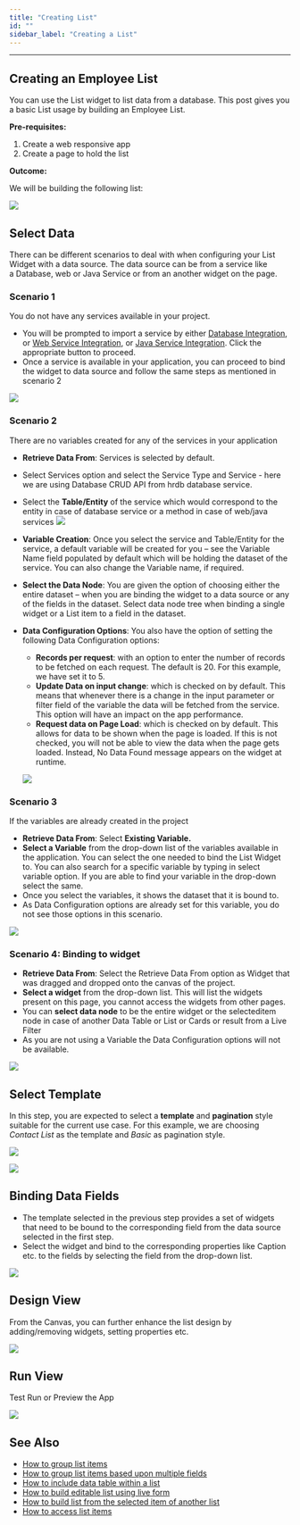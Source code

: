 ```yaml
---
title: "Creating List"
id: ""
sidebar_label: "Creating a List"
---
```

---

## Creating an Employee List

You can use the List widget to list data from a database. This post gives you a basic List usage by building an Employee List.

**Pre-requisites:**

1. Create a web responsive app
2. Create a page to hold the list

**Outcome:**

We will be building the following list:

[![](/learn/assets/list_basic_run.png)](/learn/assets/list_basic_run.png)

## Select Data

There can be different scenarios to deal with when configuring your List Widget with a data source. The data source can be from a service like a Database, web or Java Service or from an another widget on the page.

### Scenario 1
You do not have any services available in your project.
    
- You will be prompted to import a service by either [Database Integration](/learn/app-development/services/database-services/working-with-databases/), or [Web Service Integration](/learn/app-development/services/web-services/web-services/), or [Java Service Integration](app-development/services/java-services/java-service/). Click the appropriate button to proceed.
- Once a service is available in your application, you can proceed to bind the widget to data source and follow the same steps as mentioned in scenario 2

[![](/learn/assets/list_basic_data1.png)](/learn/assets/list_basic_data1.png)

### Scenario 2
There are no variables created for any of the services in your application
    
- **Retrieve Data From**: Services is selected by default.
- Select Services option and select the Service Type and Service - here we are using Database CRUD API from hrdb database service.
- Select the **Table/Entity** of the service which would correspond to the entity in case of database service or a method in case of web/java services [![](/learn/assets/list_basic_data2_1.png)](/learn/assets/list_basic_data2_1.png)
- **Variable Creation**: Once you select the service and Table/Entity for the service, a default variable will be created for you – see the Variable Name field populated by default which will be holding the dataset of the service. You can also change the Variable name, if required.
- **Select the Data Node**: You are given the option of choosing either the entire dataset – when you are binding the widget to a data source or any of the fields in the dataset. Select data node tree when binding a single widget or a List item to a field in the dataset.
- **Data Configuration Options**: You also have the option of setting the following Data Configuration options:
    - **Records per request**: with an option to enter the number of records to be fetched on each request. The default is 20. For this example, we have set it to 5.
    - **Update Data on input change**: which is checked on by default. This means that whenever there is a change in the input parameter or filter field of the variable the data will be fetched from the service. This option will have an impact on the app performance.
    - **Request data on Page Load**: which is checked on by default. This allows for data to be shown when the page is loaded. If this is not checked, you will not be able to view the data when the page gets loaded. Instead, No Data Found message appears on the widget at runtime.
    
    [![](/learn/assets/list_basic_data2_2.png)](/learn/assets/list_basic_data2_2.png)

### Scenario 3
If the variables are already created in the project
    
- **Retrieve Data From**: Select **Existing Variable.**
- **Select a Variable** from the drop-down list of the variables available in the application. You can select the one needed to bind the List Widget to. You can also search for a specific variable by typing in select variable option. If you are able to find your variable in the drop-down select the same.
- Once you select the variables, it shows the dataset that it is bound to.
- As Data Configuration options are already set for this variable, you do not see those options in this scenario.
    
[![](/learn/assets/list_basic_data3_2.png)](/learn/assets/list_basic_data3_2.png)

### Scenario 4: Binding to widget
    
- **Retrieve Data From**: Select the Retrieve Data From option as Widget that was dragged and dropped onto the canvas of the project.
- **Select a widget** from the drop-down list. This will list the widgets present on this page, you cannot access the widgets from other pages.
- You can **select data node** to be the entire widget or the selecteditem node in case of another Data Table or List or Cards or result from a Live Filter
- As you are not using a Variable the Data Configuration options will not be available.

[![](/learn/assets/list_basic_data4_1.png)](/learn/assets/list_basic_data4_1.png)

## Select Template

In this step, you are expected to select a **template** and **pagination** style suitable for the current use case. For this example, we are choosing _Contact List_ as the template and _Basic_ as pagination style.

[![](/learn/assets/ll_template.png)](/learn/assets/ll_template.png)

[![](/learn/assets/ll_pagin.png)](/learn/assets/ll_pagin.png)

## Binding Data Fields

- The template selected in the previous step provides a set of widgets that need to be bound to the corresponding field from the data source selected in the first step.
- Select the widget and bind to the corresponding properties like Caption etc. to the fields by selecting the field from the drop-down list.

[![](/learn/assets/ll_fields.png)](/learn/assets/ll_fields.png)

## Design View

From the Canvas, you can further enhance the list design by adding/removing widgets, setting properties etc.

[![](/learn/assets/list_basic_design.png)](/learn/assets/list_basic_design.png)

## Run View

Test Run or Preview the App

[![](/learn/assets/list_basic_run.png)](/learn/assets/list_basic_run.png)

## See Also

- [How to group list items](/learn/how-tos/list-grouped/)
- [How to group list items based upon multiple fields](/learn/how-tos/list-multi-grouped/)
- [How to include data table within a list](/learn/how-tos/list-data-table/)
- [How to build editable list using live form](/learn/how-tos/building-editable-list/)
- [How to build list from the selected item of another list](/learn/how-tos/building-cascading-lists/)
- [How to access list items](/learn/how-tos/list-item-access/)
